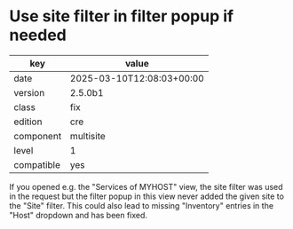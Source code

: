 [//]: # (werk v2)
# Use site filter in filter popup if needed

key        | value
---------- | ---
date       | 2025-03-10T12:08:03+00:00
version    | 2.5.0b1
class      | fix
edition    | cre
component  | multisite
level      | 1
compatible | yes

If you opened e.g. the "Services of MYHOST" view, the site filter was used in
the request but the filter popup in this view never added the given site to the
"Site" filter. This could also lead to missing "Inventory" entries in the
"Host" dropdown and has been fixed.

